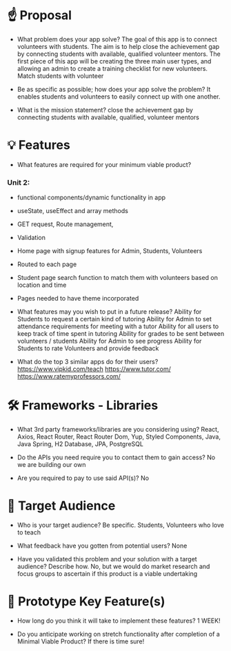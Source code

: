 # ☝️ Proposal

* What problem does your app solve?
The goal of this app is to connect volunteers with students. The aim is to help close the achievement gap by connecting students with available, qualified volunteer mentors. The first piece of this app will be creating the three main user types, and allowing an admin to create a training checklist for new volunteers.
Match students with volunteer

* Be as specific as possible; how does your app solve the problem?
It enables students and volunteers to easily connect up with one another.

* What is the mission statement?
close the achievement gap by connecting students with available, qualified, volunteer mentors


# 💡 Features

* What features are required for your minimum viable product?
### Unit 2:
* functional components/dynamic functionality in app
* useState, useEffect and array methods
* GET request, Route management,
* Validation
* Home page with signup features for Admin, Students, Volunteers
* Routed to each page
* Student page search function to match them with volunteers based on location and time
* Pages needed to have theme incorporated

* What features may you wish to put in a future release?
Ability for Students to request a certain kind of tutoring
Ability for Admin to set attendance requirements for meeting with a tutor
Ability for all users to keep track of time spent in tutoring
Ability for grades to be sent between volunteers / students
Ability for Admin to see progress
Ability for Students to rate Volunteers and provide feedback 

* What do the top 3 similar apps do for their users?
https://www.vipkid.com/teach
https://www.tutor.com/
https://www.ratemyprofessors.com/


# 🛠 Frameworks - Libraries

* What 3rd party frameworks/libraries are you considering using?
React, Axios, React Router, React Router Dom, Yup, Styled Components, Java, Java Spring, H2 Database, JPA, PostgreSQL

* Do the APIs you need require you to contact them to gain access?
No we are building our own

* Are you required to pay to use said API(s)?
No 


# 🎯 Target Audience

* Who is your target audience? Be specific.
Students, Volunteers who love to teach

* What feedback have you gotten from potential users?
None

* Have you validated this problem and your solution with a target audience? Describe how.
No, but we would do market research and focus groups to ascertain if this product is a viable undertaking


# 🔑 Prototype Key Feature(s)

* How long do you think it will take to implement these features?
1 WEEK!

* Do you anticipate working on stretch functionality after completion of a Minimal Viable Product?
If there is time sure!
